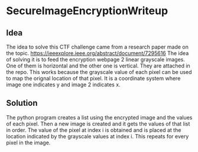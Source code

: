# SecureImageEncryptionWriteup
## Idea
The idea to solve this CTF challenge came from a research paper made on the topic.
https://ieeexplore.ieee.org/abstract/document/7295616 
The idea of solving it is to feed the encryption webpage 2 linear grayscale images. One of them is horizontal and the other one is vertical. They are attached in the repo. This works because the grayscale value of each pixel can be used to map the orignal location of that pixel.
It is a coordinate system where image one indicates y and image 2 indicates x.
## Solution
The python program creates a list using the encrypted image and the values of each pixel.
Then a new image is created and it gets the values of that list in order.
The value of the pixel at index i is obtained and is placed at the location indicated by the grayscale values at index i.
This repeats for every pixel in the image.
